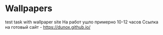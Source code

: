 # Wallpapers
test task with wallpaper site
На работ ушло примерно 10-12 часов
Ссылка на готовый сайт - https://dunox.github.io/
